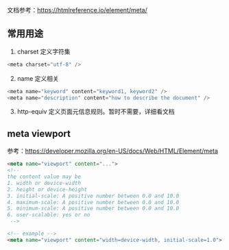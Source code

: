 文档参考：https://htmlreference.io/element/meta/

## 常用用途
1. charset 定义字符集
  ```js
  <meta charset="utf-8" />
  ```
2. name 定义相关
  ```js
  <meta name="keyword" content="keyword1, keyword2" />
  <meta name="description" content="how to describe the document" />
  ```
3. http-equiv 定义页面元信息规则。暂时不需要，详细看文档


## meta viewport
参考：https://developer.mozilla.org/en-US/docs/Web/HTML/Element/meta
```html
<meta name="viewport" content="...">
<!-- 
the content value may be
1. width or device-width
2. height or device-height
3. initial-scale: A positive number between 0.0 and 10.0
4. maximum-scale: A positive number between 0.0 and 10.0
5. minimum-scale: A positive number between 0.0 and 10.0
6. user-scalable: yes or no
 -->

<!-- example -->
<meta name="viewport" content="width=device-width, initial-scale=1.0">
```

